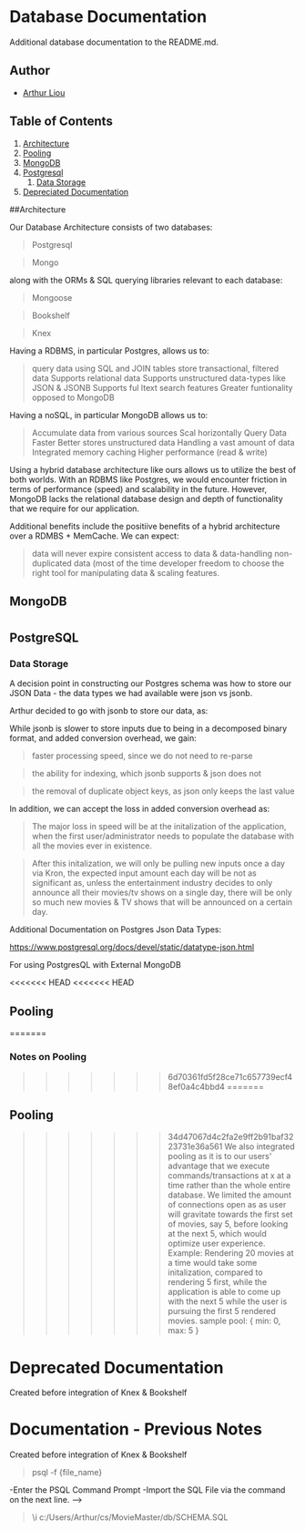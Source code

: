 # Database Documentation

Additional database documentation to the README.md.

## Author
- [Arthur Liou](https://github.com/artliou)

## Table of Contents

1. [Architecture](#architecture)
1. [Pooling](#pooling)
1. [MongoDB](#mongodb)
1. [Postgresql](#postgresql)
    1. [Data Storage](#installing-dependencies)
1. [Depreciated Documentation](#deprecateddocumentation)

##Architecture

Our Database Architecture consists of two databases: 

>Postgresql

>Mongo

along with the ORMs & SQL querying libraries relevant to each database: 

>Mongoose

>Bookshelf

>Knex

Having a RDBMS, in particular Postgres, allows us to:

> query data using SQL and JOIN tables
> store transactional, filtered data
> Supports relational data
> Supports unstructured data-types like JSON & JSONB
> Supports ful ltext search features
> Greater funtionality opposed to MongoDB

Having a noSQL, in particular MongoDB allows us to:
> Accumulate data from various sources
> Scal horizontally
> Query Data Faster
> Better stores unstructured data
> Handling a vast amount of data
> Integrated memory caching
> Higher performance (read & write)

Using a hybrid database architecture like ours allows us to utilize the best of both worlds. With an RDBMS like Postgres, we would encounter friction in terms of performance (speed) and scalability in the future. However, MongoDB lacks the relational database design and depth of functionality that we require for our application.

Additional benefits include the positiive benefits of a hybrid architecture over a RDMBS + MemCache. We can expect:
>data will never expire
>consistent access to data & data-handling
>non-duplicated data (most of the time
>developer freedom to choose the right tool for manipulating data & scaling features.

## MongoDB

#

## PostgreSQL

### Data Storage

A decision point in constructing our Postgres schema was how to store our JSON Data - the data types we had available were json vs jsonb.

Arthur decided to go with jsonb to store our data, as:

While jsonb is slower to store inputs due to being in a decomposed binary format, and added conversion overhead, we gain:

> faster processing speed, since we do not need to re-parse
    
> the ability for indexing, which jsonb supports & json does not
    
> the removal of duplicate object keys, as json only keeps the last value
    
In addition, we can accept the loss in added conversion overhead as:

> The major loss in speed will be at the initalization of the application, when the first user/administrator needs to populate the database with all the movies ever in existence.

> After this initalization, we will only be pulling new inputs once a day via Kron, the expected input amount each day will be not as significant as, unless the entertainment industry decides to only announce all their movies/tv shows on a single day, there will be only so much new movies & TV shows that will be announced on a certain day.

Additional Documentation on Postgres Json Data Types:

<https://www.postgresql.org/docs/devel/static/datatype-json.html>

For using PostgresQL with External MongoDB

<<<<<<< HEAD
<<<<<<< HEAD


## Pooling

=======
### Notes on Pooling
>>>>>>> 6d70361fd5f28ce71c657739ecf48ef0a4c4bbd4
=======

## Pooling


>>>>>>> 34d47067d4c2fa2e9ff2b91baf3223731e36a561
We also integrated pooling as it is to our users' advantage that we execute commands/transactions at x at a time rather than the whole entire database. We limited the amount of connections open as as user will gravitate towards the first set of movies, say 5, before looking at the next 5, which would optimize user experience. Example: Rendering 20 movies at a time would take some initalization, compared to rendering 5 first, while the application is able to come up with the next 5 while the user is pursuing the first 5 rendered movies.
  sample pool: { min: 0, max: 5 }

# Deprecated Documentation

Created before integration of Knex & Bookshelf

# Documentation - Previous Notes

Created before integration of Knex & Bookshelf

<!-- For Mac -->
> psql -f {file_name}
<!--
OR

> psql -U {user_name} -d {database_name} -f {file_path} -h {host_name}
database_name: Which database should you insert your file data in.

file_path: Absolute path to the file through which you want to perform the importing.

host_name: The name of the host. For development purposes, it is mostly localhost.

<!-- Windows: Run Below in the PSQL Command Line -->
-Enter the PSQL Command Prompt
-Import the SQL File via the command on the next line. -->

> \i c:/Users/Arthur/cs/MovieMaster/db/SCHEMA.SQL
